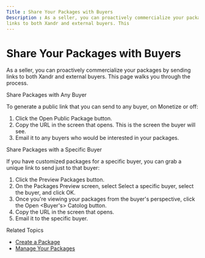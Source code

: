 ```yaml
---
Title : Share Your Packages with Buyers
Description : As a seller, you can proactively commercialize your packages by sending
links to both Xandr and external buyers. This
---
```



# Share Your Packages with Buyers



As a seller, you can proactively commercialize your packages by sending
links to both Xandr and external buyers. This
page walks you through the process.

Share Packages with Any Buyer

To generate a public link that you can send to any buyer, on
Monetize or off:

1.  Click the Open Public Package
    button.
2.  Copy the URL in the screen that opens. This is the screen the buyer
    will see.
3.  Email it to any buyers who would be interested in your packages.

Share Packages with a Specific Buyer

If you have customized packages for a specific buyer, you can grab a
unique link to send just to that buyer:

1.  Click the Preview Packages button.
2.  On the Packages Preview
    screen, select Select a specific
    buyer, select the buyer, and click
    OK.
3.  Once you're viewing your packages from the buyer's perspective,
    click the Open \<Buyer's\> Catolog
    button.
4.  Copy the URL in the screen that opens.
5.  Email it to the specific buyer.

Related Topics

- <a href="create-a-package.html" class="xref">Create a Package</a>
- <a href="manage-your-packages.html" class="xref">Manage Your
  Packages</a>




